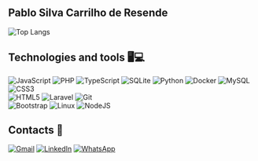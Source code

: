 ## **Pablo Silva Carrilho de Resende**
![Top Langs](https://github-readme-stats.vercel.app/api/top-langs/?username=pabloresende&layout=compact&theme=dracula)

## Technologies and tools 🖥️💻

![JavaScript](https://img.shields.io/badge/javascript-%23323330.svg?style=for-the-badge&logo=javascript&logo)
![PHP](https://img.shields.io/badge/php-%23777BB4.svg?style=for-the-badge&logo=php&logoColor=white)
![TypeScript](https://img.shields.io/badge/typescript-%23007ACC.svg?style=for-the-badge&logo=typescript&logoColor=white)
![SQLite](https://img.shields.io/badge/sqlite-%2307405e.svg?style=for-the-badge&logo=sqlite&logoColor=white)
![Python](https://img.shields.io/badge/python-3670A0?style=for-the-badge&logo=python&logoColor=ffdd54)
![Docker](https://img.shields.io/badge/docker-%230db7ed.svg?style=for-the-badge&logo=docker&logoColor=white)
![MySQL](https://img.shields.io/badge/mysql-%2300f.svg?style=for-the-badge&logo=mysql&logoColor=white)
![CSS3](https://img.shields.io/badge/css3-%231572B6.svg?style=for-the-badge&logo=css3&logoColor=white)  
![HTML5](https://img.shields.io/badge/html5-%23E34F26.svg?style=for-the-badge&logo=html5&logoColor=white)
![Laravel](https://img.shields.io/badge/laravel-%23FF2D20.svg?style=for-the-badge&logo=laravel&logoColor=white)
![Git](https://img.shields.io/badge/git-%23F05033.svg?style=for-the-badge&logo=git&logoColor=white)  
![Bootstrap](https://img.shields.io/badge/bootstrap-%238511FA.svg?style=for-the-badge&logo=bootstrap&logoColor=white)
![Linux](https://img.shields.io/badge/Linux-FCC624?style=for-the-badge&logo=linux&logoColor=black)
![NodeJS](https://img.shields.io/badge/node.js-6DA55F?style=for-the-badge&logo=node.js&logoColor=white)

## Contacts 📱

[![Gmail](https://img.shields.io/badge/-Gmail-%23EA4335?style=for-the-badge&logo=gmail&logoColor=white)](mailto:pablosilvacarrilhoderesende@gmail.com)
[![LinkedIn](https://img.shields.io/badge/-LinkedIn-%230077B5?style=for-the-badge&logo=linkedin&logoColor=white)](https://www.linkedin.com/in/pablo-silva-carrilho-de-resende-069b7626a/)
[![WhatsApp](https://img.shields.io/badge/-WhatsApp-%23?style=for-the-badge&logo=whatsapp&logoColor=white)](https://api.whatsapp.com/send?phone=5577998432932)


